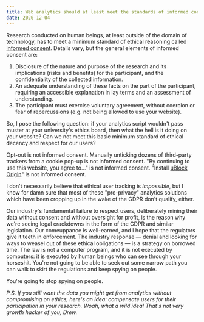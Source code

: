 ```yaml
---
title: Web analytics should at least meet the standards of informed consent
date: 2020-12-04
---
```


Research conducted on human beings, at least outside of the domain of
technology, has to meet a minimum standard of ethical reasoning called
[informed consent](https://en.wikipedia.org/wiki/Informed_consent). Details
vary, but the general elements of informed consent are:

1. Disclosure of the nature and purpose of the research and its implications
   (risks and benefits) for the participant, and the confidentiality of the
   collected information.
2. An adequate understanding of these facts on the part of the participant,
   requiring an accessible explanation in lay terms and an assessment of
   understanding.
3. The participant must exercise voluntary agreement, without coercion or fear
   of repercussions (e.g. not being allowed to use your website).

So, I pose the following question: if your analytics script wouldn't pass muster
at your university's ethics board, then what the hell is it doing on your
website? Can we not meet this basic minimum standard of ethical decency and
respect for our users?

Opt-out is not informed consent. Manually unticking dozens of third-party
trackers from a cookie pop-up is not informed consent. "By continuing to use
this website, you agree to..." is not informed consent. "Install [uBlock
Origin](https://ublockorigin.com/)" is not informed consent.

I don't necessarily believe that ethical user tracking is *impossible*, but I
know for damn sure that most of these "pro-privacy" analytics solutions which
have been cropping up in the wake of the GDPR don't qualify, either.

Our industry's fundamental failure to respect users, deliberately mining their
data without consent and without oversight for profit, is the reason why we're
seeing legal crackdowns in the form of the GDPR and similar legislation.  Our
comeuppance is well-earned, and I hope that the regulators give it teeth in
enforcement. The industry response &mdash; denial and looking for ways to weasel
out of these ethical obligations &mdash; is a strategy on borrowed time. The law
is not a computer program, and it is not executed by computers: it is executed
by human beings who can see through your horseshit. You're not going to be able
to seek out some narrow path you can walk to skirt the regulations and keep
spying on people.

You're going to stop spying on people.

*P.S. If you still want the data you might get from analytics without
compromising on ethics, here's an idea: compensate users for their participation
in your research. Woah, what a wild idea! That's not very growth hacker of you,
Drew.*
